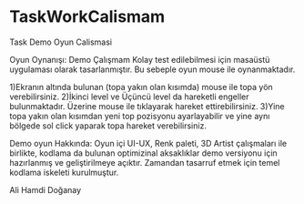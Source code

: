 # TaskWorkCalismam

Task Demo Oyun Calismasi

Oyun Oynanışı:
Demo Çalışmam Kolay test edilebilmesi için masaüstü uygulaması olarak tasarlanmıştır.
Bu sebeple oyun mouse ile oynanmaktadır.

1)Ekranın altında bulunan (topa yakın olan kısımda) mouse ile topa yön verebilirsiniz.
2)İkinci level ve Üçüncü level da hareketli engeller bulunmaktadır. Üzerine mouse ile tıklayarak hareket ettirebilirsiniz.
3)Yine topa yakın olan kısımdan yeni top pozisyonu ayarlayabilir ve yine aynı bölgede sol click yaparak topa hareket verebilirsiniz.

Demo oyun Hakkında:
Oyun içi UI-UX, Renk paleti, 3D Artist çalışmaları ile birlikte, kodlama da bulunan optimizinal aksaklıklar demo versiyonu için hazırlanmış ve geliştirilmeye açıktır.
Zamandan tasarruf etmek için temel kodlama iskeleti kurulmuştur.

Ali Hamdi Doğanay